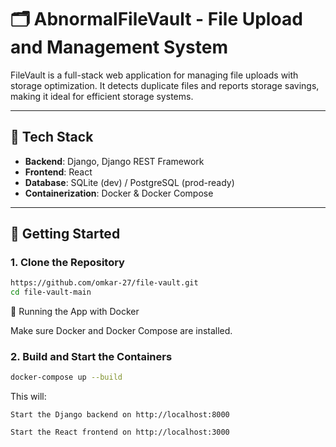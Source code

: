 # 🗂️ AbnormalFileVault - File Upload and Management System

FileVault is a full-stack web application for managing file uploads with storage optimization. It detects duplicate files and reports storage savings, making it ideal for efficient storage systems.

---

## 🔧 Tech Stack

- **Backend**: Django, Django REST Framework
- **Frontend**: React
- **Database**: SQLite (dev) / PostgreSQL (prod-ready)
- **Containerization**: Docker & Docker Compose

---

## 🚀 Getting Started

### 1. Clone the Repository

```bash
https://github.com/omkar-27/file-vault.git
cd file-vault-main
```
🐳 Running the App with Docker

Make sure Docker and Docker Compose are installed.
### 2. Build and Start the Containers

```bash
docker-compose up --build
```

This will:

    Start the Django backend on http://localhost:8000

    Start the React frontend on http://localhost:3000
